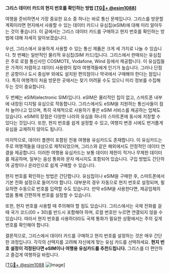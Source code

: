 **그리스 데이터 카드의 현지 번호를 확인하는 방법 [[TG💪+ @esim1088](https://t.me/s/esim1088)]**

여행을 준비하면서 가장 중요한 요소 중 하나는 바로 통신 문제입니다. 그리스를 방문할 계획이라면 현지에서 사용할 수 있는 데이터 카드나 유심칩(eSIM)에 대해 미리 알아두는 것이 좋습니다. 이 글에서는 그리스 데이터 카드를 구매하고 현지 번호를 확인하는 방법에 대해 자세히 알아보겠습니다.

우선, 그리스에서 유용하게 사용할 수 있는 통신 제품은 크게 세 가지로 나눌 수 있습니다. 첫 번째는 일반적인 물리적 유심칩(SIM 카드)입니다. 그리스에서 판매되는 유심칩은 주로 로컬 통신사인 COSMOTE, Vodafone, Wind 등에서 제공합니다. 이 유심칩들은 가격이 저렴하고 데이터 사용량이 많아 여행객들에게 인기가 높습니다. 그러나 단점은 공항이나 도시 중심부 외에도 설치된 편의점이나 약국에서 구매해야 한다는 점입니다. 특히 여행객이 처음 방문한 곳에서는 찾기 어려울 수도 있으니 미리 정보를 수집해 두는 것이 중요합니다.

두 번째는 eSIM(electronic SIM)입니다. eSIM은 물리적인 칩이 없고, 스마트폰 내부에 내장된 디지털 유심으로 작동합니다. 그리스에서도 eSIM을 지원하는 통신사들이 점차 늘어나고 있으며, 특히 국제적으로 사용하기 좋은 eSIM 서비스를 제공하는 업체도 있습니다. eSIM의 장점은 다양한 나라의 유심을 하나의 스마트폰에 동시에 저장할 수 있다는 것입니다. 또한, 현지 번호를 쉽게 설정할 수 있고, 여행지 변경 시에도 번거롭게 유심을 교체하지 않아도 됩니다.

마지막으로, 데이터 플랜이 포함된 전용 여행용 유심카드도 존재합니다. 이 유심카드는 주로 여행객들을 대상으로 제작되었으며, 그리스와 같은 해외에서도 안정적인 데이터 연결을 제공합니다. 이러한 여행용 유심카드는 보통 데이터 제한이 적거나 무제한 데이터를 제공하며, 일부는 음성 통화와 문자 메시지도 포함되어 있습니다. 구입 방법도 간단하여 공항이나 온라인으로 쉽게 구매할 수 있습니다.

현지 번호를 확인하는 방법은 간단합니다. 유심칩이나 eSIM을 구매한 후, 스마트폰에서 기본 전화 설정으로 들어가야 합니다. 대부분의 경우 자동으로 현지 번호로 설정되며, 필요하면 수동으로 번호를 입력할 수도 있습니다. 만약 eSIM을 사용한다면, 제공업체의 앱을 통해 간편하게 번호를 설정할 수 있습니다.

또한, 현지 번호를 사용할 때 주의해야 할 점도 있습니다. 그리스에서는 국제 전화를 걸 때 국가 코드(00 + 30)를 반드시 포함해야 하며, 로컬 번호만 누르면 연결되지 않을 수 있습니다. 따라서 현지 번호를 사용하더라도 국제 통화가 필요한 상황에서는 주의 깊게 번호를 확인해야 합니다.

결론적으로, 그리스에서 데이터 카드를 구매하고 현지 번호를 설정하는 것은 매우 간단한 과정입니다. 각각의 선택지를 고려해 자신에게 맞는 유심 카드를 선택하세요. **현지 번호 설정이 걱정된다면 eSIM이나 여행용 유심카드를 추천드립니다.** 그리스를 더 편안하고 즐겁게 여행하길 바랍니다.

[[TG💪+ @esim1088](https://t.me/s/esim1088) ![Image](https://i.postimg.cc/Y0z9fWf4/image.png)]